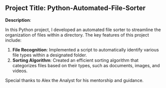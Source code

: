 ## Project Title: Python-Automated-File-Sorter

**Description**:

In this Python project, I developed an automated file sorter to streamline the organization of files within a directory. The key features of this project include:

1. **File Recognition**: Implemented a script to automatically identify various file types within a designated folder.
2. **Sorting Algorithm**: Created an efficient sorting algorithm that categorizes files based on their types, such as documents, images, and videos.

Special thanks to Alex the Analyst for his mentorship and guidance.
